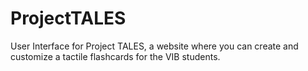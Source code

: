 # ProjectTALES

User Interface for Project TALES, a website where you can create and customize a tactile flashcards for the VIB students.
